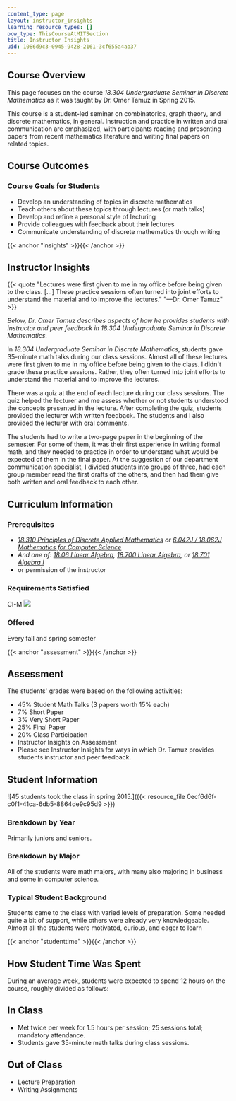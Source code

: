 ```yaml
---
content_type: page
layout: instructor_insights
learning_resource_types: []
ocw_type: ThisCourseAtMITSection
title: Instructor Insights
uid: 1086d9c3-0945-9428-2161-3cf655a4ab37
---
```


Course Overview
---------------

This page focuses on the course _18.304 Undergraduate Seminar in Discrete Mathematics_ as it was taught by Dr. Omer Tamuz in Spring 2015.

This course is a student-led seminar on combinatorics, graph theory, and discrete mathematics, in general. Instruction and practice in written and oral communication are emphasized, with participants reading and presenting papers from recent mathematics literature and writing final papers on related topics.

Course Outcomes
---------------

### Course Goals for Students

*   Develop an understanding of topics in discrete mathematics
*   Teach others about these topics through lectures (or math talks)
*   Develop and refine a personal style of lecturing
*   Provide colleagues with feedback about their lectures
*   Communicate understanding of discrete mathematics through writing

{{< anchor "insights" >}}{{< /anchor >}}

Instructor Insights
-------------------

{{< quote "Lectures were first given to me in my office before being given to the class. [...] These practice sessions often turned into joint efforts to understand the material and to improve the lectures." "—Dr. Omer Tamuz" >}}

_Below, Dr. Omer Tamuz describes aspects of how he provides students with instructor and peer feedback in 18.304 Undergraduate Seminar in Discrete Mathematics._

In _18.304 Undergraduate Seminar in Discrete Mathematics_, students gave 35-minute math talks during our class sessions. Almost all of these lectures were first given to me in my office before being given to the class. I didn't grade these practice sessions. Rather, they often turned into joint efforts to understand the material and to improve the lectures. 

There was a quiz at the end of each lecture during our class sessions. The quiz helped the lecturer and me assess whether or not students understood the concepts presented in the lecture. After completing the quiz, students provided the lecturer with written feedback. The students and I also provided the lecturer with oral comments. 

The students had to write a two-page paper in the beginning of the semester. For some of them, it was their first experience in writing formal math, and they needed to practice in order to understand what would be expected of them in the final paper. At the suggestion of our department communication specialist, I divided students into groups of three, had each group member read the first drafts of the others, and then had them give both written and oral feedback to each other. 

Curriculum Information
----------------------

### Prerequisites

*   _[18.310 Principles of Discrete Applied Mathematics](/courses/18-310-principles-of-discrete-applied-mathematics-fall-2013/pages/index.htm) or_ _[6.042J / 18.062J Mathematics for Computer Science](/courses/6-042j-mathematics-for-computer-science-fall-2010/pages/index.htm)_
*   _And one of: [18.06 Linear Algebra](/courses/18-06sc-linear-algebra-fall-2011/pages/index.htm),_ _[18.700 Linear Algebra](/courses/18-700-linear-algebra-fall-2013/pages/index.htm), or_ _[18.701 Algebra I](/courses/18-701-algebra-i-fall-2010/pages/index.htm)_
*   or permission of the instructor

### Requirements Satisfied

CI-M ![](/images/educator/icon-question-cim.png)

### Offered

Every fall and spring semester

{{< anchor "assessment" >}}{{< /anchor >}}

Assessment
----------

The students' grades were based on the following activities:

- 45% Student Math Talks (3 papers worth 15% each)
- 7% Short Paper
- 3% Very Short Paper
- 25% Final Paper
- 20% Class Participation
- Instructor Insights on Assessment
- Please see Instructor Insights for ways in which Dr. Tamuz provides students instructor and peer feedback.

Student Information
-------------------

![45 students took the class in spring 2015.]({{< resource_file 0ecf6d6f-c0f1-41ca-6db5-8864de9c95d9 >}})

### Breakdown by Year

Primarily juniors and seniors.

### Breakdown by Major

All of the students were math majors, with many also majoring in business and some in computer science.

### Typical Student Background

Students came to the class with varied levels of preparation. Some needed quite a bit of support, while others were already very knowledgeable. Almost all the students were motivated, curious, and eager to learn

{{< anchor "studenttime" >}}{{< /anchor >}}

How Student Time Was Spent
--------------------------

During an average week, students were expected to spend 12 hours on the course, roughly divided as follows:

In Class
--------

*   Met twice per week for 1.5 hours per session; 25 sessions total; mandatory attendance.
*   Students gave 35-minute math talks during class sessions.

Out of Class
------------

*   Lecture Preparation
*   Writing Assignments